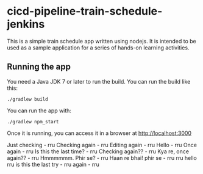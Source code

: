 # cicd-pipeline-train-schedule-jenkins

This is a simple train schedule app written using nodejs. It is intended to be used as a sample application for a series of hands-on learning activities.

## Running the app

You need a Java JDK 7 or later to run the build. You can run the build like this:

    ./gradlew build

You can run the app with:

    ./gradlew npm_start

Once it is running, you can access it in a browser at [http://localhost:3000](http://localhost:3000)

Just checking - rru
Checking again - rru
Editing again - rru
Hello - rru
Once again - rru
Is this the last time? - rru
Checking again?? - rru
Kya re, once again?? - rru
Hmmmmmm. Phir se? - rru
Haan re bhai! phir se - rru
rru
hello rru
is this the last try - rru
again - rru
